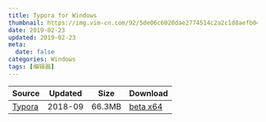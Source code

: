 ```yaml
---
title: Typora for Windows
thumbnail: https://img.vim-cn.com/92/5de06c6020dae2774514c2a2c1d8aefb04fb36.png
date: 2019-02-23
updated: 2019-02-23
meta:
  date: false
categories: Windows
tags: [编辑器]
---
```


| Source | Updated | Size | Download |
| ------ | ------- | -------- | -------- |
| <div class="safe">[Typora](https://typora.io/)</div> | 2018-09 | 66.3MB | [beta x64](https://typora.io/windows/typora-setup-x64.exe?) |
